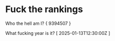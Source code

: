 # Fuck the rankings

Who the hell am I?
{ 9394507 }

What fucking year is it?
[ 2025-01-13T12:30:00Z ]
